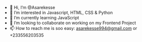- 👋 Hi, I’m @Asarekesse
- 👀 I’m interested in Javascript, HTML, CSS & Python
- 🌱 I’m currently learning JavaScript 
- 💞️ I’m looking to collaborate on working on my Frontend Project
- 📫 How to reach me is soo easy: asarekesse994@gmail.com or +233556203535

<!---
Asarekesse/Asarekesse is a ✨ special ✨ repository because its `README.md` (this file) appears on your GitHub profile.
You can click the Preview link to take a look at your changes.
--->
